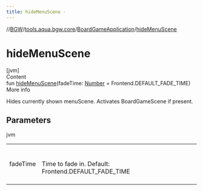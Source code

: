 ```yaml
---
title: hideMenuScene -
---
```

//[BGW](../../../index.md)/[tools.aqua.bgw.core](../index.md)/[BoardGameApplication](index.md)/[hideMenuScene](hide-menu-scene.md)



# hideMenuScene  
[jvm]  
Content  
fun [hideMenuScene](hide-menu-scene.md)(fadeTime: [Number](https://kotlinlang.org/api/latest/jvm/stdlib/kotlin/-number/index.html) = Frontend.DEFAULT_FADE_TIME)  
More info  


Hides currently shown menuScene. Activates BoardGameScene if present.



## Parameters  
  
jvm  
  
| | |
|---|---|
| <a name="tools.aqua.bgw.core/BoardGameApplication/hideMenuScene/#kotlin.Number/PointingToDeclaration/"></a>fadeTime| <a name="tools.aqua.bgw.core/BoardGameApplication/hideMenuScene/#kotlin.Number/PointingToDeclaration/"></a><br><br>Time to fade in. Default: Frontend.DEFAULT_FADE_TIME<br><br>|
  
  



